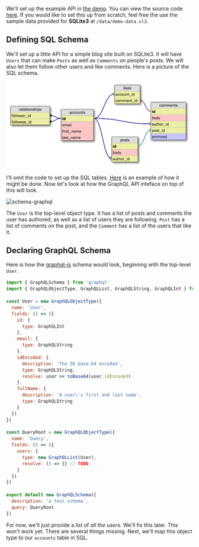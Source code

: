 We'll set up the example API in [the demo](https://join-monster.herokuapp.com/graphql?query=%7B%20users%20%7B%20%0A%20%20id%2C%20fullName%2C%20email%0A%20%20posts%20%7B%20id%2C%20body%20%7D%0A%7D%7D). You can view the source code [here](https://github.com/stems/join-monster-demo/tree/master/schema-basic). If you would like to set this up from scratch, feel free the use the sample data provided for **SQLite3** at `/data/demo-data.sl3`.

## Defining SQL Schema

We'll set up a little API for a simple blog site built on SQLite3. It will have `Users` that can make `Posts` as well as `Comments` on people's posts.
We will also let them follow other users and like comments.
Here is a picture of the SQL schema.

![schema-example](img/schema-sql.png)

I'll omit the code to set up the SQL tables.
[Here](https://github.com/stems/join-monster/blob/master/example/data/schema/sqlite3.sql) is an example of how it might be done.
Now let's look at how the GraphQL API inteface on top of this will look.

![schema-graphql](img/schema-graphql.png)

The `User` is the top-level object type. It has a list of posts and comments the user has authored, as well as a list of users they are following. `Post` has a list of comments on the post, and the `Comment` has a list of the users that like it.

## Declaring GraphQL Schema

Here is how the [graphql-js](https://github.com/graphql/graphql-js) schema would look, beginning with the top-level `User`.

```javascript
import { GraphQLSchema } from 'graphql'
import { GraphQLObjectType, GraphQLList, GraphQLString, GraphQLInt } from 'graphql'

const User = new GraphQLObjectType({
  name: 'User',
  fields: () => ({
    id: {
      type: GraphQLInt
    },
    email: {
      type: GraphQLString
    },
    idEncoded: {
      description: 'The ID base-64 encoded',
      type: GraphQLString,
      resolve: user => toBase64(user.idEncoded)
    },
    fullName: {
      description: 'A user\'s first and last name',
      type: GraphQLString
    }
  })
})

const QueryRoot = new GraphQLObjectType({
  name: 'Query',
  fields: () => ({
    users: {
      type: new GraphQLList(User),
      resolve: () => {} // TODO
    }
  })
})

export default new GraphQLSchema({
  description: 'a test schema',
  query: QueryRoot
})
```

For now, we'll just provide a list of *all the users*. We'll fix this later.
This won't work yet. There are several things missing. Next, we'll map this object type to our `accounts` table in SQL.

